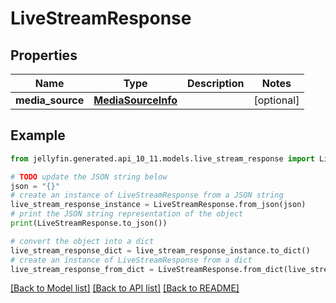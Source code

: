 # LiveStreamResponse


## Properties

Name | Type | Description | Notes
------------ | ------------- | ------------- | -------------
**media_source** | [**MediaSourceInfo**](MediaSourceInfo.md) |  | [optional] 

## Example

```python
from jellyfin.generated.api_10_11.models.live_stream_response import LiveStreamResponse

# TODO update the JSON string below
json = "{}"
# create an instance of LiveStreamResponse from a JSON string
live_stream_response_instance = LiveStreamResponse.from_json(json)
# print the JSON string representation of the object
print(LiveStreamResponse.to_json())

# convert the object into a dict
live_stream_response_dict = live_stream_response_instance.to_dict()
# create an instance of LiveStreamResponse from a dict
live_stream_response_from_dict = LiveStreamResponse.from_dict(live_stream_response_dict)
```
[[Back to Model list]](../README.md#documentation-for-models) [[Back to API list]](../README.md#documentation-for-api-endpoints) [[Back to README]](../README.md)


